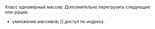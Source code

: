 Класс одномерный массив. Дополнительно перегрузить следующие опе-рации:
* умножение массивов;
[] доступ по индексу.

